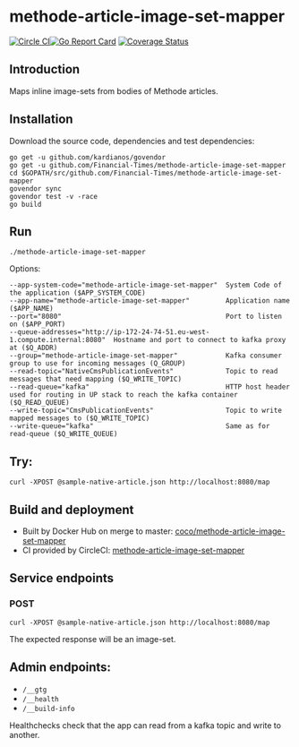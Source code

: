 # methode-article-image-set-mapper

[![Circle CI](https://circleci.com/gh/Financial-Times/methode-article-image-set-mapper/tree/master.png?style=shield)](https://circleci.com/gh/Financial-Times/methode-article-image-set-mapper/tree/master)[![Go Report Card](https://goreportcard.com/badge/github.com/Financial-Times/methode-article-image-set-mapper)](https://goreportcard.com/report/github.com/Financial-Times/methode-article-image-set-mapper) [![Coverage Status](https://coveralls.io/repos/github/Financial-Times/methode-article-image-set-mapper/badge.svg)](https://coveralls.io/github/Financial-Times/methode-article-image-set-mapper)

## Introduction

Maps inline image-sets from bodies of Methode articles.

## Installation

Download the source code, dependencies and test dependencies:

    go get -u github.com/kardianos/govendor
    go get -u github.com/Financial-Times/methode-article-image-set-mapper
    cd $GOPATH/src/github.com/Financial-Times/methode-article-image-set-mapper
    govendor sync
    govendor test -v -race
    go build

## Run

    ./methode-article-image-set-mapper

Options:

    --app-system-code="methode-article-image-set-mapper"  System Code of the application ($APP_SYSTEM_CODE)
    --app-name="methode-article-image-set-mapper"         Application name ($APP_NAME)
    --port="8080"                                         Port to listen on ($APP_PORT)
    --queue-addresses="http://ip-172-24-74-51.eu-west-1.compute.internal:8080"  Hostname and port to connect to kafka proxy at ($Q_ADDR)
    --group="methode-article-image-set-mapper"            Kafka consumer group to use for incoming messages (Q_GROUP)
    --read-topic="NativeCmsPublicationEvents"             Topic to read messages that need mapping ($Q_WRITE_TOPIC)
    --read-queue="kafka"                                  HTTP host header used for routing in UP stack to reach the kafka container ($Q_READ_QUEUE)
    --write-topic="CmsPublicationEvents"                  Topic to write mapped messages to ($Q_WRITE_TOPIC)
    --write-queue="kafka"                                 Same as for read-queue ($Q_WRITE_QUEUE)

## Try:

    curl -XPOST @sample-native-article.json http://localhost:8080/map

## Build and deployment

* Built by Docker Hub on merge to master: [coco/methode-article-image-set-mapper](https://hub.docker.com/r/coco/methode-article-image-set-mapper/)
* CI provided by CircleCI: [methode-article-image-set-mapper](https://circleci.com/gh/Financial-Times/methode-article-image-set-mapper)

## Service endpoints

### POST

    curl -XPOST @sample-native-article.json http://localhost:8080/map

The expected response will be an image-set.

## Admin endpoints:

* `/__gtg`
* `/__health`
* `/__build-info`

Healthchecks check that the app can read from a kafka topic and write to another.
